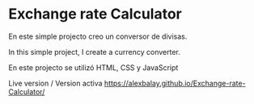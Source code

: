 # Exchange rate Calculator

En este simple projecto creo un conversor de divisas.

In this simple project, I create a currency converter.

En este projecto se utilizó HTML, CSS y JavaScript

Live version / Version activa 
https://alexbalay.github.io/Exchange-rate-Calculator/
